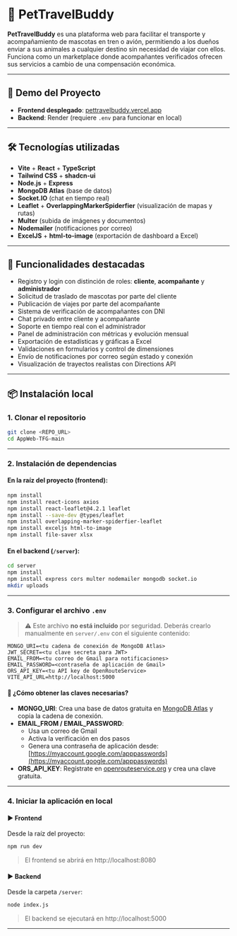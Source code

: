 # 🐾 PetTravelBuddy

**PetTravelBuddy** es una plataforma web para facilitar el transporte y acompañamiento de mascotas en tren o avión, permitiendo a los dueños enviar a sus animales a cualquier destino sin necesidad de viajar con ellos. Funciona como un marketplace donde acompañantes verificados ofrecen sus servicios a cambio de una compensación económica.

---

## 🔗 Demo del Proyecto

- **Frontend desplegado**: [pettravelbuddy.vercel.app](pettravelbuddy.vercel.app)
- **Backend**: Render (requiere `.env` para funcionar en local)

---

## 🛠 Tecnologías utilizadas

- **Vite** + **React** + **TypeScript**
- **Tailwind CSS** + **shadcn-ui**
- **Node.js** + **Express**
- **MongoDB Atlas** (base de datos)
- **Socket.IO** (chat en tiempo real)
- **Leaflet** + **OverlappingMarkerSpiderfier** (visualización de mapas y rutas)
- **Multer** (subida de imágenes y documentos)
- **Nodemailer** (notificaciones por correo)
- **ExcelJS** + **html-to-image** (exportación de dashboard a Excel)

---

## 🧪 Funcionalidades destacadas

- Registro y login con distinción de roles: **cliente**, **acompañante** y **administrador**
- Solicitud de traslado de mascotas por parte del cliente
- Publicación de viajes por parte del acompañante
- Sistema de verificación de acompañantes con DNI
- Chat privado entre cliente y acompañante
- Soporte en tiempo real con el administrador
- Panel de administración con métricas y evolución mensual
- Exportación de estadísticas y gráficas a Excel
- Validaciones en formularios y control de dimensiones
- Envío de notificaciones por correo según estado y conexión
- Visualización de trayectos realistas con Directions API

---

## 📦 Instalación local

### 1. Clonar el repositorio

```bash
git clone <REPO_URL>
cd AppWeb-TFG-main
```

---

### 2. Instalación de dependencias

#### En la raíz del proyecto (frontend):

```bash
npm install
npm install react-icons axios
npm install react-leaflet@4.2.1 leaflet
npm install --save-dev @types/leaflet
npm install overlapping-marker-spiderfier-leaflet
npm install exceljs html-to-image
npm install file-saver xlsx
```

#### En el backend (`/server`):

```bash
cd server
npm install
npm install express cors multer nodemailer mongodb socket.io
mkdir uploads
```

---

### 3. Configurar el archivo `.env`

> ⚠️ Este archivo **no está incluido** por seguridad. Deberás crearlo manualmente en `server/.env` con el siguiente contenido:

```env
MONGO_URI=<tu cadena de conexión de MongoDB Atlas>
JWT_SECRET=<tu clave secreta para JWT>
EMAIL_FROM=<tu correo de Gmail para notificaciones>
EMAIL_PASSWORD=<contraseña de aplicación de Gmail>
ORS_API_KEY=<tu API key de OpenRouteService>
VITE_API_URL=http://localhost:5000
```

#### 🔑 ¿Cómo obtener las claves necesarias?

- **MONGO_URI**: Crea una base de datos gratuita en [MongoDB Atlas](https://www.mongodb.com/cloud/atlas) y copia la cadena de conexión.
- **EMAIL_FROM / EMAIL_PASSWORD**:
  - Usa un correo de Gmail
  - Activa la verificación en dos pasos
  - Genera una contraseña de aplicación desde: [https://myaccount.google.com/apppasswords](https://myaccount.google.com/apppasswords)
- **ORS_API_KEY**: Regístrate en [openrouteservice.org](https://openrouteservice.org/dev/#/signup) y crea una clave gratuita.

---

### 4. Iniciar la aplicación en local

#### ▶️ Frontend

Desde la raíz del proyecto:

```bash
npm run dev
```

> El frontend se abrirá en http://localhost:8080 

#### ▶️ Backend

Desde la carpeta `/server`:

```bash
node index.js
```

> El backend se ejecutará en http://localhost:5000

---

